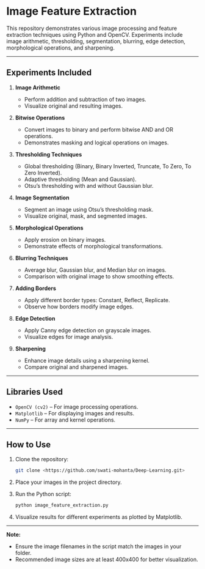# **Image Feature Extraction**

This repository demonstrates various image processing and feature extraction techniques using Python and OpenCV. Experiments include image arithmetic, thresholding, segmentation, blurring, edge detection, morphological operations, and sharpening.

---

## **Experiments Included**

1. **Image Arithmetic**

   * Perform addition and subtraction of two images.
   * Visualize original and resulting images.

2. **Bitwise Operations**

   * Convert images to binary and perform bitwise AND and OR operations.
   * Demonstrates masking and logical operations on images.

3. **Thresholding Techniques**

   * Global thresholding (Binary, Binary Inverted, Truncate, To Zero, To Zero Inverted).
   * Adaptive thresholding (Mean and Gaussian).
   * Otsu’s thresholding with and without Gaussian blur.

4. **Image Segmentation**

   * Segment an image using Otsu’s thresholding mask.
   * Visualize original, mask, and segmented images.

5. **Morphological Operations**

   * Apply erosion on binary images.
   * Demonstrate effects of morphological transformations.

6. **Blurring Techniques**

   * Average blur, Gaussian blur, and Median blur on images.
   * Comparison with original image to show smoothing effects.

7. **Adding Borders**

   * Apply different border types: Constant, Reflect, Replicate.
   * Observe how borders modify image edges.

8. **Edge Detection**

   * Apply Canny edge detection on grayscale images.
   * Visualize edges for image analysis.

9. **Sharpening**

   * Enhance image details using a sharpening kernel.
   * Compare original and sharpened images.

---

## **Libraries Used**

* `OpenCV (cv2)` – For image processing operations.
* `Matplotlib` – For displaying images and results.
* `NumPy` – For array and kernel operations.

---

## **How to Use**

1. Clone the repository:

   ```bash
   git clone <https://github.com/swati-mohanta/Deep-Learning.git>
   ```
2. Place your images in the project directory.
3. Run the Python script:

   ```bash
   python image_feature_extraction.py
   ```
4. Visualize results for different experiments as plotted by Matplotlib.

---

**Note:**

* Ensure the image filenames in the script match the images in your folder.
* Recommended image sizes are at least 400x400 for better visualization.
